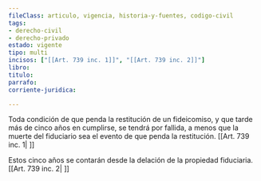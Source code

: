 ```yaml
---
fileClass: articulo, vigencia, historia-y-fuentes, codigo-civil
tags:
- derecho-civil
- derecho-privado
estado: vigente
tipo: multi
incisos: ["[[Art. 739 inc. 1]]", "[[Art. 739 inc. 2]]"]
libro:
titulo:
parrafo:
corriente-juridica:

---
```

Toda condición de que penda la restitución de un fideicomiso, y que tarde más de cinco años en cumplirse, se tendrá por fallida, a menos que la muerte del fiduciario sea el evento de que penda la restitución. [[Art. 739 inc. 1| ]]

Estos cinco años se contarán desde la delación de la propiedad fiduciaria. [[Art. 739 inc. 2| ]]